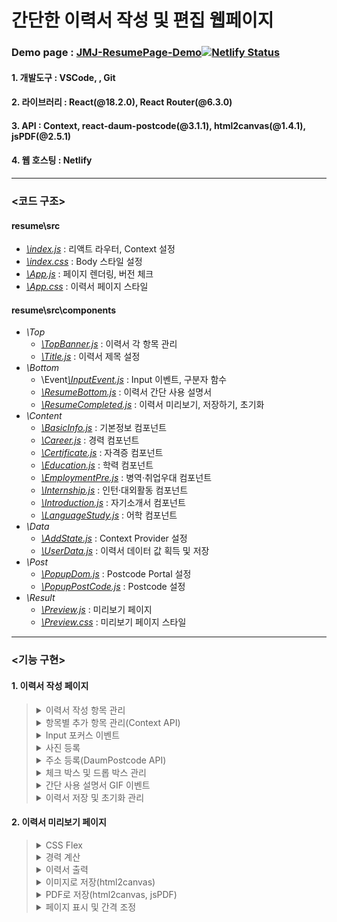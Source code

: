 # 간단한 이력서 작성 및 편집 웹페이지
### Demo page : <a href="https://jmj-resume-page.netlify.app/" target="_blank">JMJ-ResumePage-Demo</a>[![Netlify Status](https://api.netlify.com/api/v1/badges/5fd08a12-3d02-4be8-9cee-760bbf7d8a83/deploy-status)](https://app.netlify.com/sites/jmj-resume-page/deploys)

#### 1. 개발도구 : VSCode, , Git
#### 2. 라이브러리 : React(@18.2.0), React Router(@6.3.0)
#### 3. API : Context, react-daum-postcode(@3.1.1), html2canvas(@1.4.1), jsPDF(@2.5.1)
#### 4. 웹 호스팅 : Netlify

***

### <코드 구조>

#### resume\src
* <a href="https://github.com/wnalsals123/Resume_Project/blob/master/resume/src/index.js">*\index.js*</a> : 리액트 라우터, Context 설정
* <a href="https://github.com/wnalsals123/Resume_Project/blob/master/resume/src/index.css">*\index.css*</a> : Body 스타일 설정
* <a href="https://github.com/wnalsals123/Resume_Project/blob/master/resume/src/App.js">*\App.js*</a> : 페이지 렌더링, 버전 체크
* <a href="https://github.com/wnalsals123/Resume_Project/blob/master/resume/src/App.css">*\App.css*</a> : 이력서 페이지 스타일

#### resume\src\components
* *\Top*
  * <a href="https://github.com/wnalsals123/Resume_Project/blob/master/resume/src/components/Top/TopBanner.js">*\TopBanner.js*</a> : 이력서 각 항목 관리
  * <a href="https://github.com/wnalsals123/Resume_Project/blob/master/resume/src/components/Top/Title.js">*\Title.js*</a> : 이력서 제목 설정
* *\Bottom*
  * \Event<a href="https://github.com/wnalsals123/Resume_Project/blob/master/resume/src/components/Content/Event/InputEvent.js">*\InputEvent.js*</a> : Input 이벤트, 구분자 함수
  * <a href="https://github.com/wnalsals123/Resume_Project/blob/master/resume/src/components/Bottom/ResumeBottom.js">*\ResumeBottom.js*</a> : 이력서 간단 사용 설명서
  * <a href="https://github.com/wnalsals123/Resume_Project/blob/master/resume/src/components/Bottom/ResumeCompleted.js">*\ResumeCompleted.js*</a> : 이력서 미리보기, 저장하기, 초기화
* *\Content*
  * <a href="https://github.com/wnalsals123/Resume_Project/blob/master/resume/src/components/Content/BasicInfo.js">*\BasicInfo.js*</a> : 기본정보 컴포넌트
  * <a href="https://github.com/wnalsals123/Resume_Project/blob/master/resume/src/components/Content/Career.js">*\Career.js*</a> : 경력 컴포넌트
  * <a href="https://github.com/wnalsals123/Resume_Project/blob/master/resume/src/components/Content/Certificate.js">*\Certificate.js*</a> : 자격증 컴포넌트
  * <a href="https://github.com/wnalsals123/Resume_Project/blob/master/resume/src/components/Content/Education.js">*\Education.js*</a> : 학력 컴포넌트
  * <a href="https://github.com/wnalsals123/Resume_Project/blob/master/resume/src/components/Content/EmploymentPre.js">*\EmploymentPre.js*</a> : 병역·취업우대 컴포넌트
  * <a href="https://github.com/wnalsals123/Resume_Project/blob/master/resume/src/components/Content/Internship.js">*\Internship.js*</a> : 인턴·대외활동 컴포넌트
  * <a href="https://github.com/wnalsals123/Resume_Project/blob/master/resume/src/components/Content/Introduction.js">*\Introduction.js*</a> : 자기소개서 컴포넌트
  * <a href="https://github.com/wnalsals123/Resume_Project/blob/master/resume/src/components/Content/LanguageStudy.js">*\LanguageStudy.js*</a> : 어학 컴포넌트
* *\Data*
  * <a href="https://github.com/wnalsals123/Resume_Project/blob/master/resume/src/components/Data/AddState.js">*\AddState.js*</a> : Context Provider 설정
  * <a href="https://github.com/wnalsals123/Resume_Project/blob/master/resume/src/components/Data/UserData.js">*\UserData.js*</a> : 이력서 데이터 값 획득 및 저장
* *\Post* 
  * <a href="https://github.com/wnalsals123/Resume_Project/blob/master/resume/src/components/Post/PopupDom.js">*\PopupDom.js*</a> : Postcode Portal 설정
  * <a href="https://github.com/wnalsals123/Resume_Project/blob/master/resume/src/components/Post/PopupPostCode.js">*\PopupPostCode.js*</a> : Postcode 설정
* *\Result*
  * <a href="https://github.com/wnalsals123/Resume_Project/blob/master/resume/src/components/Result/Preview.js">*\Preview.js*</a> : 미리보기 페이지
  * <a href="https://github.com/wnalsals123/Resume_Project/blob/master/resume/src/components/Result/Preview.css">*\Preview.css*</a> : 미리보기 페이지 스타일

***

### <기능 구현>
#### 1. 이력서 작성 페이지

><details>
><summary>이력서 작성 항목 관리</summary>
><div markdown="1">
><img width="100%" src="https://user-images.githubusercontent.com/44563747/183281541-37909728-e6e6-4abc-b746-c8017615e83a.gif"/>
></div>
></details>
>
><details>
><summary>항목별 추가 항목 관리(Context API)</summary>
><div markdown="1">
><img width="100%" src="https://user-images.githubusercontent.com/44563747/183281540-fefce378-c0aa-48a0-82af-37f05713ef27.gif"/>
></div>
></details>
>
><details>
><summary>Input 포커스 이벤트</summary>
><div markdown="1">
><img width="100%" src="https://user-images.githubusercontent.com/44563747/183281539-22071aa7-b845-47b1-a71d-22a0bf11736a.gif"/>
></div>
></details>
>
><details>
><summary>사진 등록</summary>
><div markdown="1">
><img width="100%" src="https://user-images.githubusercontent.com/44563747/183281538-df29fe71-7e85-48c4-b4c0-08e541ef9367.gif"/>
></div>
></details>
>
><details>
><summary>주소 등록(DaumPostcode API)</summary>
><div markdown="1">
><img width="100%" src="https://user-images.githubusercontent.com/44563747/183281537-953fdf10-2089-410a-a421-ef899af8a86f.gif"/>
></div>
></details>
>
><details>
><summary>체크 박스 및 드롭 박스 관리</summary>
><div markdown="1">
><img width="100%" src="https://user-images.githubusercontent.com/44563747/183281536-9f33ebc2-dcc3-441b-a191-4ebd994b7fbf.gif"/>
></div>
></details>
>
><details>
><summary>간단 사용 설명서 GIF 이벤트</summary>
><div markdown="1">
><img width="100%" src="https://user-images.githubusercontent.com/44563747/183281534-1608929b-d2f0-478c-a18c-eacbb2592f40.gif"/>
></div>
></details>
>
><details>
><summary>이력서 저장 및 초기화 관리</summary>
><div markdown="1">
><img width="100%" src="https://user-images.githubusercontent.com/44563747/183281535-c6bc5cd9-af2c-4162-aaf4-e1f72205797c.gif"/>
></div>
></details>   

#### 2. 이력서 미리보기 페이지
><details>
><summary>CSS Flex</summary>
><div markdown="1">
><img width="100%" src="https://user-images.githubusercontent.com/44563747/183281533-a4f80f7d-61bd-431a-b61d-bd980167b04a.gif"/>
></div>
></details>
>
><details>
><summary>경력 계산</summary>
><div markdown="1">
><img width="100%" src="https://user-images.githubusercontent.com/44563747/183281531-fc21e6c9-1b8c-446f-9ae0-77c8a8777116.gif"/>
></div>
></details>
>
><details>
><summary>이력서 출력</summary>
><div markdown="1">
><img width="100%" src="https://user-images.githubusercontent.com/44563747/183281529-3979b10d-9cee-4fd7-9ce5-7bd4020ac04b.gif"/>
></div>
></details>
>
><details>
><summary>이미지로 저장(html2canvas)</summary>
><div markdown="1">
><img width="100%" src="https://user-images.githubusercontent.com/44563747/183281528-c74879f7-3c32-470b-97ff-5cf9a778bc60.gif"/>
></div>
></details>
>
><details>
><summary>PDF로 저장(html2canvas, jsPDF)</summary>
><div markdown="1">
><img width="100%" src="https://user-images.githubusercontent.com/44563747/183281527-690cde75-f08c-4b96-bfd0-05359a483fd5.gif"/>
></div>
></details>
>
><details>
><summary>페이지 표시 및 간격 조정</summary>
><div markdown="1">
><img width="100%" src="https://user-images.githubusercontent.com/44563747/183281525-e1f7df75-aa05-498c-8ca5-9e9eee37f731.gif"/>
></div>
></details>